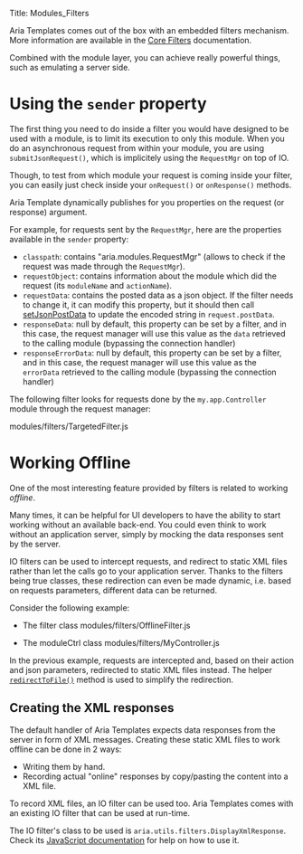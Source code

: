 Title: Modules_Filters


Aria Templates comes out of the box with an embedded filters mechanism. More information are available in the [Core Filters](Filters) documentation.

Combined with the module layer, you can achieve really powerful things, such as emulating a server side.

# Using the <code>sender</code> property

The first thing you need to do inside a filter you would have designed to be used with a module, is to limit its execution to only this module. When you do an asynchronous request from within your module, you are using <code>submitJsonRequest()</code>, which is implicitely using the <code>RequestMgr</code> on top of IO.

Though, to test from which module your request is coming inside your filter, you can easily just check inside your <code>onRequest()</code> or <code>onResponse()</code> methods.

Aria Template dynamically publishes for you properties on the request (or response) argument.

For example, for requests sent by the <code>RequestMgr</code>, here are the properties available in the <code>sender</code> property:
* <code>classpath</code>: contains "aria.modules.RequestMgr" (allows to check if the request was made through the <code>RequestMgr</code>).
* <code>requestObject</code>: contains information about the module which did the request (its <code>moduleName</code> and <code>actionName</code>).
* <code>requestData</code>: contains the posted data as a json object. If the filter needs to change it, it can modify this property, but it should then call [setJsonPostData](http://ariatemplates.com/aria/guide/apps/apidocs/#aria.core.IOFilter:setJsonPostData:method) to update the encoded string in <code>request.postData</code>.
* <code>responseData</code>: null by default, this property can be set by a filter, and in this case, the request manager will use this value as the <code>data</code> retrieved to the calling module (bypassing the connection handler)
* <code>responseErrorData</code>: null by default, this property can be set by a filter, and in this case, the request manager will use this value as the <code>errorData</code> retrieved to the calling module (bypassing the connection handler)

The following filter looks for requests done by the <code>my.app.Controller</code> module through the request manager:

<srcinclude lang="javascript" outdent="true">modules/filters/TargetedFilter.js</srcinclude>

# Working Offline

One of the most interesting feature provided by filters is related to working _offline_.

Many times, it can be helpful for UI developers to have the ability to start working without an available back-end. You could even think to work without an application server, simply by mocking the data responses sent by the server.

IO filters can be used to intercept requests, and redirect to static XML files rather than let the calls go to your application server. Thanks to the filters being true classes, these redirection can even be made dynamic, i.e. based on requests parameters, different data can be returned.

Consider the following example:

* The filter class
<srcinclude lang="javascript" outdent="true">modules/filters/OfflineFilter.js</srcinclude>

* The moduleCtrl class
<srcinclude lang="javascript" outdent="true">modules/filters/MyController.js</srcinclude>

In the previous example, requests are intercepted and, based on their action and json parameters, redirected to static XML files instead. The helper <code>[redirectToFile()](http://ariatemplates.com/api/#aria.core.IOFilter:redirectToFile:method)</code> method is used to simplify the redirection.

## Creating the XML responses

The default handler of Aria Templates expects data responses from the server in form of XML messages. Creating these static XML files to work offline can be done in 2 ways:
* Writing them by hand.
* Recording actual "online" responses by copy/pasting the content into a XML file.

To record XML files, an IO filter can be used too. Aria Templates comes with an existing IO filter that can be used at run-time.

The IO filter's class to be used is <code>aria.utils.filters.DisplayXmlResponse</code>. Check its  [JavaScript documentation](http://ariatemplates.com/aria/guide/apps/apidocs/#aria.utils.filters.DisplayXmlResponse) for help on how to use it.
